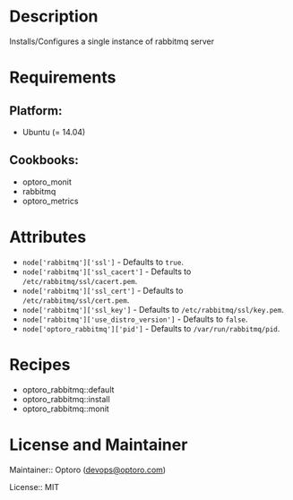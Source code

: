# Description

Installs/Configures a single instance of rabbitmq server

# Requirements

## Platform:

* Ubuntu (= 14.04)

## Cookbooks:

* optoro_monit
* rabbitmq
* optoro_metrics

# Attributes

* `node['rabbitmq']['ssl']` -  Defaults to `true`.
* `node['rabbitmq']['ssl_cacert']` -  Defaults to `/etc/rabbitmq/ssl/cacert.pem`.
* `node['rabbitmq']['ssl_cert']` -  Defaults to `/etc/rabbitmq/ssl/cert.pem`.
* `node['rabbitmq']['ssl_key']` -  Defaults to `/etc/rabbitmq/ssl/key.pem`.
* `node['rabbitmq']['use_distro_version']` -  Defaults to `false`.
* `node['optoro_rabbitmq']['pid']` -  Defaults to `/var/run/rabbitmq/pid`.

# Recipes

* optoro_rabbitmq::default
* optoro_rabbitmq::install
* optoro_rabbitmq::monit

# License and Maintainer

Maintainer:: Optoro (<devops@optoro.com>)

License:: MIT
